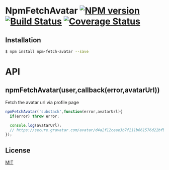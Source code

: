 # NpmFetchAvatar [![NPM version][npm-image]][npm] [![Build Status][travis-image]][travis] [![Coverage Status][coveralls-image]][coveralls]

## Installation

```bash
$ npm install npm-fetch-avatar --save
```

# API

## npmFetchAvatar(user,callback(error,avatarUrl))

Fetch the avatar url via profile page

```js
npmFetchAvatar('substack',function(error,avatarUrl){
  if(error) throw error;

  console.log(avatarUrl);
  // https://secure.gravatar.com/avatar/d4a2f12ceae3b7f211b661576d22bfb9?size=496&default=retro
});
```

License
---
[MIT][License]

[License]: http://59naga.mit-license.org/

[sauce-image]: http://soysauce.berabou.me/u/59798/npm-fetch-avatar.svg
[sauce]: https://saucelabs.com/u/59798
[npm-image]:https://img.shields.io/npm/v/npm-fetch-avatar.svg?style=flat-square
[npm]: https://npmjs.org/package/npm-fetch-avatar
[travis-image]: http://img.shields.io/travis/59naga/npm-fetch-avatar.svg?style=flat-square
[travis]: https://travis-ci.org/59naga/npm-fetch-avatar
[coveralls-image]: http://img.shields.io/coveralls/59naga/npm-fetch-avatar.svg?style=flat-square
[coveralls]: https://coveralls.io/r/59naga/npm-fetch-avatar?branch=master
